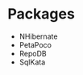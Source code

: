 


# Packages

<!-- - EF Core     -->
<!-- - Dapper      -->
<!-- - ADO.NET: skipped after a few methods: too cumbersome     -->
<!-- - linq2db    : Skipped after a few methods: same downsides as EF Core, but used less often. -->
- NHibernate 
- PetaPoco   
- RepoDB     
- SqlKata    